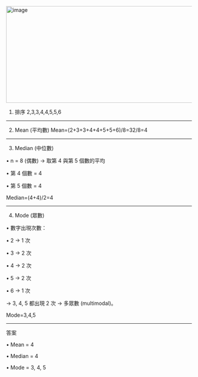 

<img width="865" height="262" alt="image" src="https://github.com/user-attachments/assets/fbc99909-d424-4849-b4ab-dee6c361e53f" />

1. 排序
2,3,3,4,4,5,5,6
________________________________________
2. Mean (平均數)
Mean=(2+3+3+4+4+5+5+6)/8=32/8=4 
________________________________________
3. Median (中位數)
   
•	n = 8 (偶數) → 取第 4 與第 5 個數的平均

•	第 4 個數 = 4

•	第 5 個數 = 4

Median=(4+4)/2=4 
________________________________________
4. Mode (眾數)
   
•	數字出現次數：

•	2 → 1 次

•	3 → 2 次

•	4 → 2 次

•	5 → 2 次

•	6 → 1 次

→ 3, 4, 5 都出現 2 次 → 多眾數 (multimodal)。

Mode=3,4,5
________________________________________
答案

•	Mean = 4

•	Median = 4

•	Mode = 3, 4, 5

